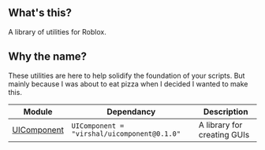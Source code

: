 ## What's this?
A library of utilities for Roblox.

## Why the name?
These utilities are here to help solidify the foundation of your scripts. But mainly because I was about to eat pizza when I decided I wanted to make this.

| Module | Dependancy | Description |
| -- | -- | -- |
| [UIComponent](https://virshal.github.io/CrustUtil/api/UIComponent) | `UIComponent = "virshal/uicomponent@0.1.0"` | A library for creating GUIs
